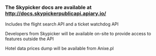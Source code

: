 ### The Skypicker docs are available at http://docs.skypickerpublicapi.apiary.io/

Includes the flight search API and a ticket watchdog API


Developers from Skypicker will be available on-site to provide access to features outside the API


Hotel data prices dump will be available from Anixe.pl